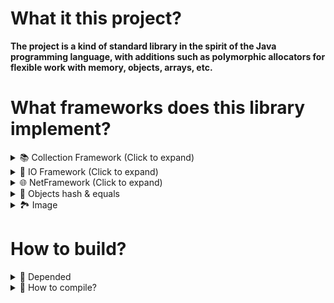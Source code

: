 # What it this project?
**The project is a kind of standard library in the spirit of the Java programming language, with additions such as polymorphic allocators for flexible work with memory, objects, arrays, etc.**

# What frameworks does this library implement?

<details>
<summary> 📚 Collection Framework (Click to expand) </summary>

**using namespace jstd;**
- `array`
- `array_list` (Array base list)
- `linked_list` (Doubly linked list)
- `hash_map`
- `hash_set`
</details>


<details>
<summary> 💾 IO Framework (Click to expand) </summary>

**using namespace jstd;**

<details>
<summary> Input stream </summary>
     
- `istream` (base class for input stream)
- `ifstream` (input file stream)
- `idstream` (input data stream)
- `ibstream` (input buffered stream)
- `iastream` (input array stream)
- `inflstream` (inflater stream)

</details>
    
<details>
<summary> Output stream </summary>
     
- `ostream` (base class for output stream)
- `ofstream` (output file stream)
- `odstream` (output data stream)
- `obstream` (output buffered stream)
- `oastream` (output array stream)
- `deflstream` (deflater stream)

</details>

- `file` (To represent paths, files, and directories)
- `properties` (For storing properties)
- `bytebuffer` (For working with raw bytes. Reading and writing primitive types)

</details>

<details>
<summary> 🌐 NetFramework (Click to expand) </summary>

**using namespace jstd;**

 _For sockets to work, the network subsystem must be initialized. To initialize the functions, you need to call the "init_init()" function from the "include/cpp/lang/net/inet.hpp" header file. Also, to disable the network subsystem, call the close_inet() function"_

- `socket` (To work with a TCP connection) 
- `inetaddr` (For represent inet address IPv4 & IPv6) 
- `socket_option` (To configure TCP connection options)

</details>

<details>
<summary> 🎲 Objects hash & equals </summary>

**using namespace jstd;**

In file **#include <cpp/lang/utils/hash.hpp>**

Specializations of these structures are used to define an implicit pattern in places where comparison and hash code functors are used.

- `struct hash_for` (A functor object for defining a standard hash code)
- `struct equal_to` (A functor object for defining a standard comparison)

In file **#include <cpp/lang/utils/comparator.hpp>**
- `struct compare_to` (A functor object for defining a starndard compare)

</details>


<details>
<summary> 🏞 Image </summary>

**using namespace jstd;**

- `image` (A class for representing an image (RGBA, RGB, GRAY))
- `image_packer` (To generate texture atlases)
- `#include <cpp/lang/utils/images/imageio.hpp>` (For load/write images)

</details>

# How to build?

<details> 
<summary>📌 Depended</summary>

#### Needed depended
##### Total: <a href="https://github.com/madler/zlib.git"> `zlib` </a>
##### Windows: `WinSock2`

#### Optional depended
The entire project was originally based on `-std=c++11`, but eventually it was decided to add support for `-std=c++23` to use stack traces in exceptions. So, if you are using c++23 and the GCC compiler, then you need to linkage `stdc++exp`. It was not tested on other compilers.

</details>


<details>
<summary> 🔧 How to compile? </summary>

_Yes, compiling this library manually is a dark ritual. Good luck._ :D


<details>
<summary> Windows </summary>

##### C++11
`g++ -g -std=c++11 -O2 -shared -L. -o libjcpp.dll -I"include" ./src/*.cpp -lws2_32 -lzlib`

##### C++23
`g++ -g -std=c++23 -O2 -shared -L. -o libjcpp.dll -I"include" ./src/*.cpp -lws2_32 -lzlib -lstdc++exp`

</details>



<details>
<summary> Linux </summary>

##### C++11
`g++ -g -std=c++11 -O2 -shared -fPIC -L. -o libjcpp.so -Wl,-rpath='$ORIGIN' -I"include" ./src/*.cpp -lzlib`

##### C++23
`g++ -g -std=c++23 -O2 -shared -fPIC -L. -o libjcpp.so -Wl,-rpath='$ORIGIN' -I"include" ./src/*.cpp -lzlib -lstdc++exp`

</details>


